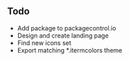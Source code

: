 ## Todo
  
* Add package to packagecontrol.io  
* Design and create landing page  
* Find new icons set 
* Export matching *.itermcolors theme
